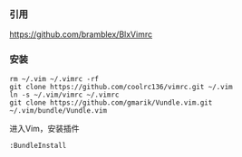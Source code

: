 ### 引用
https://github.com/bramblex/BlxVimrc

### 安装
```
rm ~/.vim ~/.vimrc -rf
git clone https://github.com/coolrc136/vimrc.git ~/.vim
ln -s ~/.vim/vimrc ~/.vimrc
git clone https://github.com/gmarik/Vundle.vim.git ~/.vim/bundle/Vundle.vim
```
进入Vim，安装插件
```
:BundleInstall
```
